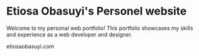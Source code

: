 # Etiosa Obasuyi's Personel website

Welcome to my personal web portfolio! This portfolio showcases my skills and experience as a web developer and designer.

etiosaobasuyi.com
